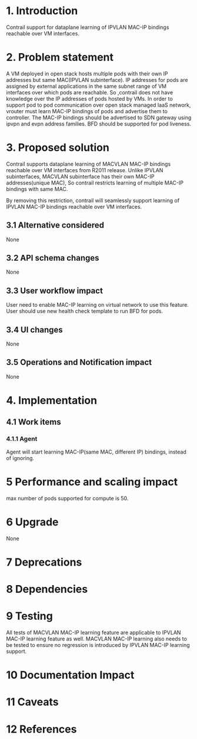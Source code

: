 # 1. Introduction
Contrail support for dataplane learning of IPVLAN MAC-IP bindings reachable over
VM interfaces.
# 2. Problem statement
A VM deployed in open stack hosts multiple pods with their own IP addresses but
same MAC(IPVLAN subinterface).
IP addresses for pods are assigned by external applications in the same subnet
range of VM interfaces over which pods are reachable. So ,contrail  does not
have knowledge over the IP addresses of pods hosted by VMs. In order to support
pod to pod communication over open stack managed IaaS network, vrouter  must
learn MAC-IP bindings of pods and advertise them to controller.
The MAC-IP bindings should be advertised to SDN gateway using ipvpn and evpn
address families.
BFD should be supported for pod liveness.
# 3. Proposed solution
Contrail supports dataplane learning of MACVLAN MAC-IP bindings reachable over
VM interfaces from R2011 release. Unlike IPVLAN subinterfaces, MACVLAN subinterface
has their own MAC-IP addresses(unique MAC), So contrail restricts learning of multiple
MAC-IP bindings with same MAC.

By removing this restriction, contrail will seamlessly support learning of
IPVLAN MAC-IP bindings reachable over VM interfaces.
## 3.1 Alternative considered
None
## 3.2 API schema changes
None
## 3.3 User workflow impact
User need to enable MAC-IP learning on virtual network to use this feature.
User should use new health check template to run BFD for pods.
## 3.4 UI changes
None
## 3.5 Operations and Notification impact
None
# 4. Implementation
## 4.1 Work items
### 4.1.1 Agent
Agent will start learning MAC-IP(same MAC, different IP) bindings, instead of ignoring.
# 5 Performance and scaling impact
max number of pods supported for compute is 50.
# 6 Upgrade
None
# 7 Deprecations
# 8 Dependencies
# 9 Testing
All tests of MACVLAN MAC-IP learning feature are applicable to IPVLAN MAC-IP
learning feature as well.
MACVLAN MAC-IP learning also needs to  be tested to ensure no regression is
introduced by IPVLAN MAC-IP learning support.

# 10 Documentation Impact
# 11 Caveats
# 12 References
